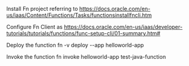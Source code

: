 Install Fn project referring to https://docs.oracle.com/en-us/iaas/Content/Functions/Tasks/functionsinstallfncli.htm

Configure Fn Client as https://docs.oracle.com/en-us/iaas/developer-tutorials/tutorials/functions/func-setup-cli/01-summary.htm#

Deploy the function
fn -v deploy --app helloworld-app

Invoke the function
fn invoke helloworld-app test-java-function

